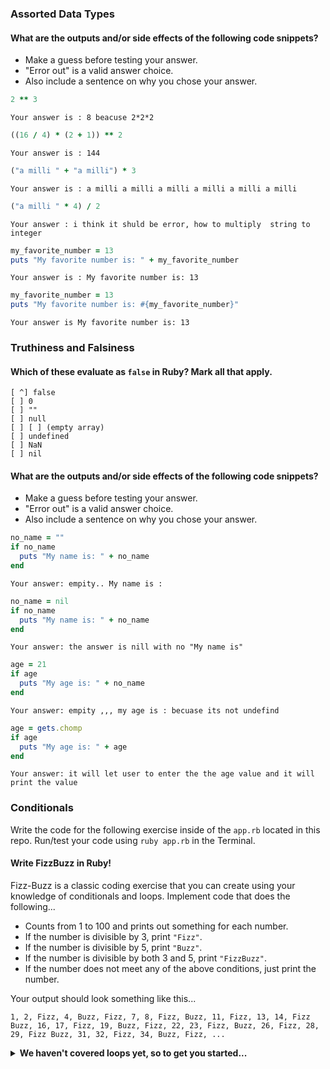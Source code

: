 ### Assorted Data Types

#### What are the outputs and/or side effects of the following code snippets?

* Make a guess before testing your answer.
* "Error out" is a valid answer choice.
* Also include a sentence on why you chose your answer.

```rb
2 ** 3
```
```text
Your answer is : 8 beacuse 2*2*2
```

```rb
((16 / 4) * (2 + 1)) ** 2
```
```text
Your answer is : 144 
```

```rb
("a milli " + "a milli") * 3
```
```text
Your answer is : a milli a milli a milli a milli a milli a milli
```

```rb
("a milli " * 4) / 2
```
```text
Your answer : i think it shuld be error, how to multiply  string to integer
```

```rb
my_favorite_number = 13
puts "My favorite number is: " + my_favorite_number
```
```text
Your answer is : My favorite number is: 13
```

```rb
my_favorite_number = 13
puts "My favorite number is: #{my_favorite_number}"
```
```text
Your answer is My favorite number is: 13
```

### Truthiness and Falsiness

#### Which of these evaluate as `false` in Ruby? Mark all that apply.

```text
[ ^] false
[ ] 0
[ ] ""
[ ] null
[ ] [ ] (empty array)
[ ] undefined
[ ] NaN
[ ] nil
```

#### What are the outputs and/or side effects of the following code snippets?

* Make a guess before testing your answer.
* "Error out" is a valid answer choice.
* Also include a sentence on why you chose your answer.

```rb
no_name = ""
if no_name
  puts "My name is: " + no_name
end
```
```text
Your answer: empity.. My name is :
```

```rb
no_name = nil
if no_name
  puts "My name is: " + no_name
end
```
```text
Your answer: the answer is nill with no "My name is"
```

```rb
age = 21
if age
  puts "My age is: " + no_name
end
```
```text
Your answer: empity ,,, my age is : becuase its not undefind
```

```rb
age = gets.chomp
if age
  puts "My age is: " + age
end
```
```text
Your answer: it will let user to enter the the age value and it will print the value
```

### Conditionals

Write the code for the following exercise inside of the `app.rb` located in this repo. Run/test your code using `ruby app.rb` in the Terminal.

#### Write FizzBuzz in Ruby!

Fizz-Buzz is a classic coding exercise that you can create using your knowledge of conditionals and loops. Implement code that does the following...

* Counts from 1 to 100 and prints out something for each number.
* If the number is divisible by 3, print `"Fizz"`.
* If the number is divisible by 5, print `"Buzz"`.
* If the number is divisible by both 3 and 5, print `"FizzBuzz"`.
* If the number does not meet any of the above conditions, just print the number.

Your output should look something like this...
```
1, 2, Fizz, 4, Buzz, Fizz, 7, 8, Fizz, Buzz, 11, Fizz, 13, 14, Fizz Buzz, 16, 17, Fizz, 19, Buzz, Fizz, 22, 23, Fizz, Buzz, 26, Fizz, 28, 29, Fizz Buzz, 31, 32, Fizz, 34, Buzz, Fizz, ...
```

<details>
  <summary><strong>We haven't covered loops yet, so to get you started...</strong></summary>

  ```rb
  i = 1
  while i <= 100
    # Your code goes in here.
  end
  ```

</details>

